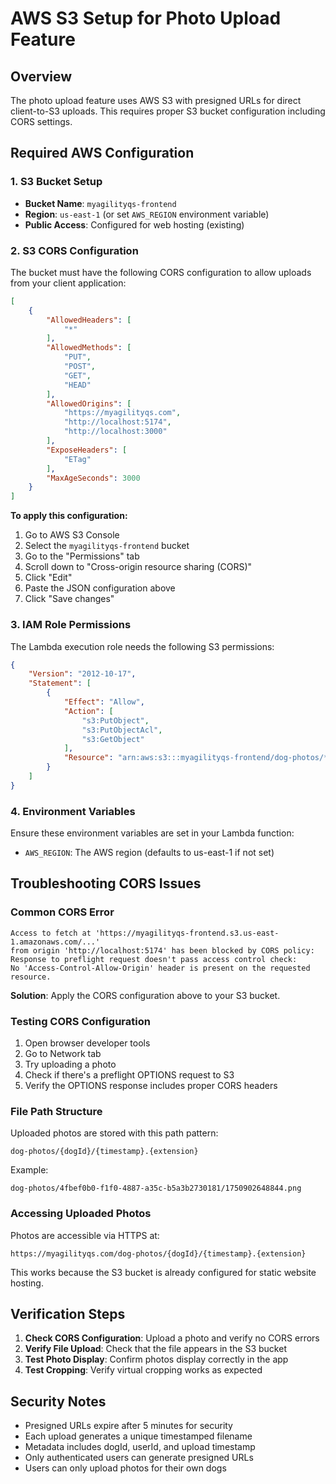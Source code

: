 # AWS S3 Setup for Photo Upload Feature

## Overview
The photo upload feature uses AWS S3 with presigned URLs for direct client-to-S3 uploads. This requires proper S3 bucket configuration including CORS settings.

## Required AWS Configuration

### 1. S3 Bucket Setup
- **Bucket Name**: `myagilityqs-frontend`
- **Region**: `us-east-1` (or set `AWS_REGION` environment variable)
- **Public Access**: Configured for web hosting (existing)

### 2. S3 CORS Configuration

The bucket must have the following CORS configuration to allow uploads from your client application:

```json
[
    {
        "AllowedHeaders": [
            "*"
        ],
        "AllowedMethods": [
            "PUT",
            "POST",
            "GET",
            "HEAD"
        ],
        "AllowedOrigins": [
            "https://myagilityqs.com",
            "http://localhost:5174",
            "http://localhost:3000"
        ],
        "ExposeHeaders": [
            "ETag"
        ],
        "MaxAgeSeconds": 3000
    }
]
```

**To apply this configuration:**
1. Go to AWS S3 Console
2. Select the `myagilityqs-frontend` bucket
3. Go to the "Permissions" tab
4. Scroll down to "Cross-origin resource sharing (CORS)"
5. Click "Edit"
6. Paste the JSON configuration above
7. Click "Save changes"

### 3. IAM Role Permissions

The Lambda execution role needs the following S3 permissions:

```json
{
    "Version": "2012-10-17",
    "Statement": [
        {
            "Effect": "Allow",
            "Action": [
                "s3:PutObject",
                "s3:PutObjectAcl",
                "s3:GetObject"
            ],
            "Resource": "arn:aws:s3:::myagilityqs-frontend/dog-photos/*"
        }
    ]
}
```

### 4. Environment Variables

Ensure these environment variables are set in your Lambda function:
- `AWS_REGION`: The AWS region (defaults to us-east-1 if not set)

## Troubleshooting CORS Issues

### Common CORS Error
```
Access to fetch at 'https://myagilityqs-frontend.s3.us-east-1.amazonaws.com/...' 
from origin 'http://localhost:5174' has been blocked by CORS policy: 
Response to preflight request doesn't pass access control check: 
No 'Access-Control-Allow-Origin' header is present on the requested resource.
```

**Solution**: Apply the CORS configuration above to your S3 bucket.

### Testing CORS Configuration
1. Open browser developer tools
2. Go to Network tab
3. Try uploading a photo
4. Check if there's a preflight OPTIONS request to S3
5. Verify the OPTIONS response includes proper CORS headers

### File Path Structure
Uploaded photos are stored with this path pattern:
```
dog-photos/{dogId}/{timestamp}.{extension}
```

Example:
```
dog-photos/4fbef0b0-f1f0-4887-a35c-b5a3b2730181/1750902648844.png
```

### Accessing Uploaded Photos
Photos are accessible via HTTPS at:
```
https://myagilityqs.com/dog-photos/{dogId}/{timestamp}.{extension}
```

This works because the S3 bucket is already configured for static website hosting.

## Verification Steps

1. **Check CORS Configuration**: Upload a photo and verify no CORS errors
2. **Verify File Upload**: Check that the file appears in the S3 bucket
3. **Test Photo Display**: Confirm photos display correctly in the app
4. **Test Cropping**: Verify virtual cropping works as expected

## Security Notes

- Presigned URLs expire after 5 minutes for security
- Each upload generates a unique timestamped filename
- Metadata includes dogId, userId, and upload timestamp
- Only authenticated users can generate presigned URLs
- Users can only upload photos for their own dogs